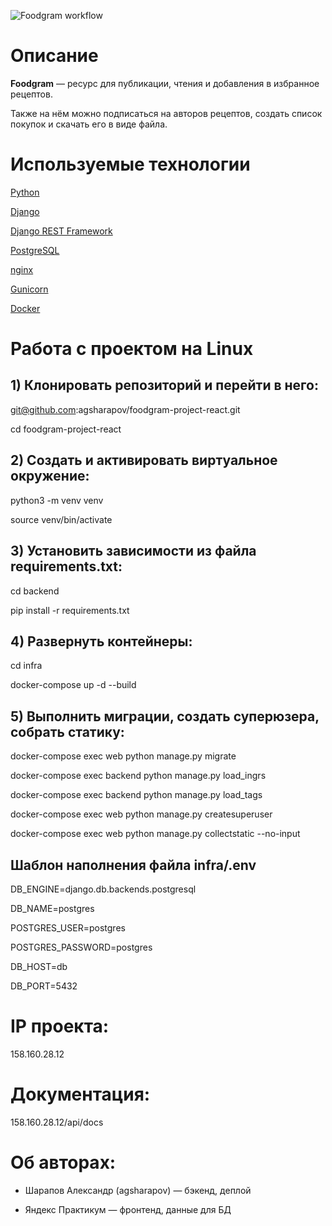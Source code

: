 ![Foodgram workflow](https://github.com/agsharapov/foodgram-project-react/actions/workflows/foodgram_workflow.yml/badge.svg?branch=main)

# Описание

**Foodgram** — ресурс для публикации, чтения и добавления в избранное рецептов.

Также на нём можно подписаться на авторов рецептов, создать список покупок и скачать его в виде файла.

# Используемые технологии
 
[Python](https://www.python.org/)
 
[Django](https://www.djangoproject.com/)
 
[Django REST Framework](https://www.django-rest-framework.org/)

[PostgreSQL](https://www.postgresql.org/)

[nginx](https://nginx.org/)

[Gunicorn](https://gunicorn.org/)

[Docker](https://www.docker.com/)

# Работа с проектом на Linux
 
## 1) Клонировать репозиторий и перейти в него:
 
git@github.com:agsharapov/foodgram-project-react.git
 
cd foodgram-project-react
 
## 2) Cоздать и активировать виртуальное окружение:
 
python3 -m venv venv
 
source venv/bin/activate
 
## 3) Установить зависимости из файла requirements.txt:

cd backend

pip install -r requirements.txt
 
## 4) Развернуть контейнеры:
 
cd infra
 
docker-compose up -d --build
 
## 5) Выполнить миграции, создать суперюзера, собрать статику:
 
docker-compose exec web python manage.py migrate

docker-compose exec backend python manage.py load_ingrs

docker-compose exec backend python manage.py load_tags
 
docker-compose exec web python manage.py createsuperuser
 
docker-compose exec web python manage.py collectstatic --no-input
 
## Шаблон наполнения файла infra/.env
 
DB_ENGINE=django.db.backends.postgresql
 
DB_NAME=postgres
 
POSTGRES_USER=postgres
 
POSTGRES_PASSWORD=postgres
 
DB_HOST=db
 
DB_PORT=5432

# IP проекта:

158.160.28.12

# Документация:

158.160.28.12/api/docs

# Об авторах:

* Шарапов Александр (agsharapov) — бэкенд, деплой

* Яндекс Практикум — фронтенд, данные для БД